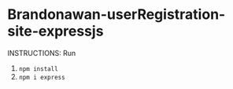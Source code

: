 # Brandonawan-userRegistration-site-expressjs
 INSTRUCTIONS: Run
 1) ```npm install```
 2) ```npm i express```
 
 
 
 
 
